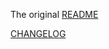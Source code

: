 The original [README](https://github.com/Palakis/obs-websocket/blob/4.x-current/README.md)

[CHANGELOG](CHANGELOG.md)